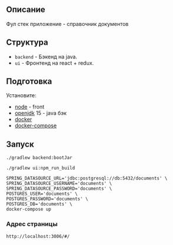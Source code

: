 ## Описание

Фул стек приложение - справочник документов

## Структура

- `backend` - Бэкенд на java.
- `ui` - Фронтенд на react + redux.

## Подготовка

Установите:
- [node](https://nodejs.org) - front
- [openjdk](https://openjdk.java.net) 15 - java бэк
- [docker](https://docs.docker.com/engine/install/)
- [docker-compose]()

## Запуск

```
./gradlew backend:bootJar
```

```
./gradlew ui:npm_run_build
```

```
SPRING_DATASOURCE_URL='jdbc:postgresql://db:5432/documents' \
SPRING_DATASOURCE_USERNAME='documents' \
SPRING_DATASOURCE_PASSWORD='documents' \
POSTGRES_USER='documents' \
POSTGRES_PASSWORD='documents' \
POSTGRES_DB='documents' \
docker-compose up
```

### Адрес страницы
```
http://localhost:3006/#/
```
